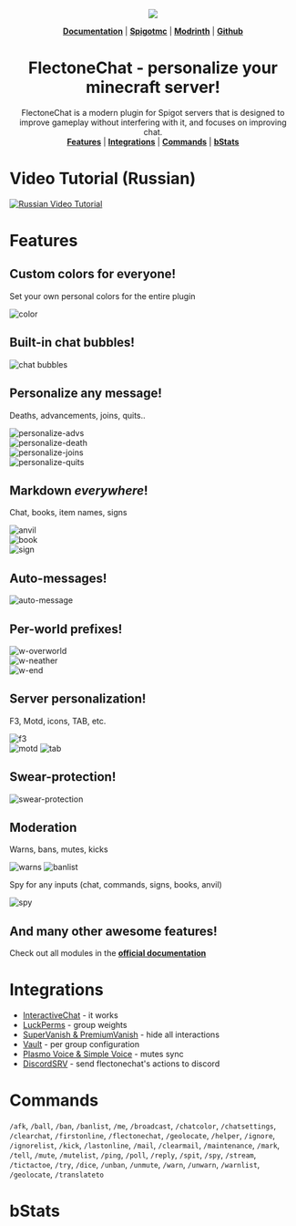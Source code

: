 <p align="center">
 <img src="https://i.imgur.com/odTmiw2.png">
  <div align="center">

**[Documentation](https://chat.flectone.net/docs/)** | **[Spigotmc](https://www.spigotmc.org/resources/flectonechat.89411/)** | **[Modrinth](https://modrinth.com/plugin/flectonechat)** | **[Github](https://github.com/Flectone/FlectoneChat)**

# FlectoneChat - personalize your minecraft server!

FlectoneChat is a modern plugin for Spigot servers that is designed to improve gameplay without interfering with it, and
focuses on improving chat.\
**[Features](#Features)** | **[Integrations](#Integrations)** | **[Commands](#Commands)** | **[bStats](#bStats)**

  </div>

</p>


# Video Tutorial (Russian)
[![Russian Video Tutorial](https://i.ytimg.com/vi/7_WOJbr51Cg/maxresdefault.jpg)](https://www.youtube.com/watch?v=7_WOJbr51Cg)

# Features

## Custom colors for everyone!

Set your own personal colors for the entire plugin

![color](https://i.imgur.com/BwRjY7a.png)

## Built-in chat bubbles!

![chat bubbles](https://i.imgur.com/fDhqOZz.png)

## Personalize any message!

Deaths, advancements, joins, quits..

![personalize-advs](https://i.imgur.com/KkC5y2D.png)\
![personalize-death](https://i.imgur.com/7yAdjtW.png)\
![personalize-joins](https://i.imgur.com/j7tFPYg.png)\
![personalize-quits](https://i.imgur.com/26MpfPU.png)

## Markdown *everywhere*!

Chat, books, item names, signs


![anvil](https://i.imgur.com/O8uX4fy.png)\
![book](https://i.imgur.com/RESI0Zc.png)\
![sign](https://i.imgur.com/bASmkX5.png)

## Auto-messages!

![auto-message](https://i.imgur.com/QEu7alH.png)

## Per-world prefixes!

![w-overworld](https://i.imgur.com/rUOv72q.png)\
![w-neather](https://i.imgur.com/ZV4ITfs.png)\
![w-end](https://i.imgur.com/s4ndpRg.png)

## Server personalization!

F3, Motd, icons, TAB, etc.

![f3](https://i.imgur.com/pexsRpl.png)\
![motd](https://i.imgur.com/LTnLCyF.png)
![tab](https://i.imgur.com/xrjgmdq.png)

## Swear-protection!

![swear-protection](https://i.imgur.com/X27JKVg.png)

## Moderation

Warns, bans, mutes, kicks

![warns](https://i.imgur.com/TT3B76U.png)
![banlist](https://i.imgur.com/jg4c8gO.png)

Spy for any inputs (chat, commands, signs, books, anvil)

![spy](https://i.imgur.com/pEzMjSz.png)

## And many other awesome features!

Check out all modules in the **[official documentation](https://chat.flectone.net/docs/)**

# Integrations

- [InteractiveChat](https://chat.flectone.net/docs/configuration/settings/integrations/#interactivechat) - it works
- [LuckPerms](https://chat.flectone.net/docs/configuration/settings/integrations/#luckperms) - group weights
- [SuperVanish & PremiumVanish](https://chat.flectone.net/docs/configuration/settings/integrations/#supervanish) - hide all interactions
- [Vault](https://chat.flectone.net/docs/configuration/settings/integrations/#vault) - per group configuration
- [Plasmo Voice & Simple Voice](https://chat.flectone.net/docs/configuration/settings/integrations/#plasmovoice) - mutes sync
- [DiscordSRV](https://chat.flectone.net/docs/configuration/settings/integrations/#discordsrv) - send flectonechat's actions to discord

# Commands
`/afk`, `/ball`, `/ban`, `/banlist`, `/me`, `/broadcast`, `/chatcolor`, `/chatsettings`, `/clearchat`, `/firstonline`, `/flectonechat`, `/geolocate`, `/helper`, `/ignore`, `/ignorelist`, `/kick`, `/lastonline`, `/mail`, `/clearmail`, `/maintenance`, `/mark`, `/tell`, `/mute`, `/mutelist`, `/ping`, `/poll`, `/reply`, `/spit`, `/spy`, `/stream`, `/tictactoe`, `/try`, `/dice`, `/unban`, `/unmute`, `/warn`, `/unwarn`, `/warnlist`, `/geolocate`, `/translateto`
# bStats

<a href="https://bstats.org/plugin/bukkit/FlectoneChat" rel="noopener nofollow ugc"><img src="https://bstats.org/signatures/bukkit/FlectoneChat.svg" alt=""></a>